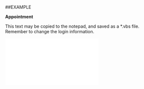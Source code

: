 

##EXAMPLE

**Appointment**

This text may be copied to the notepad, and saved as a *.vbs file. Remember to change the login information.

![](../../Examples/vbs/SOSale.Appointment.vbs.txt)





